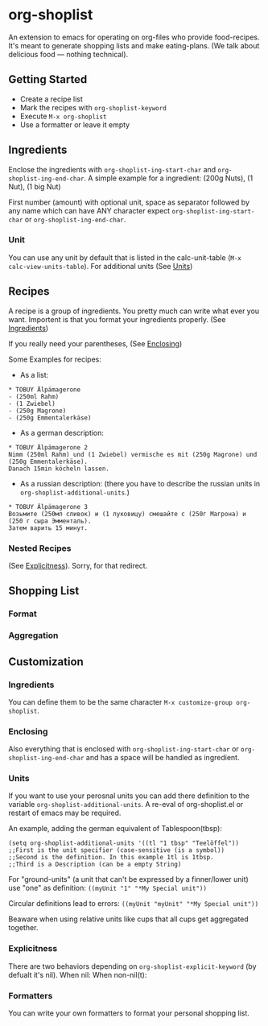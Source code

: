 # org-shoplist
An extension to emacs for operating on org-files who provide
food-recipes. It's meant to generate shopping lists and make
eating-plans. (We talk about delicious food — nothing technical).
## Getting Started ##
- Create a recipe list
- Mark the recipes with `org-shoplist-keyword`
- Execute `M-x org-shoplist`
- Use a formatter or leave it empty
## Ingredients ##
Enclose the ingredients with `org-shoplist-ing-start-char` and
`org-shoplist-ing-end-char`. A simple example for a
ingredient: (200g Nuts), (1 Nut), (1 big Nut)

First number (amount) with optional unit, space as separator followed by any
name which can have ANY character expect `org-shoplist-ing-start-char`
or `org-shoplist-ing-end-char`.
### Unit ###
You can use any unit by default that is listed in the calc-unit-table
(`M-x calc-view-units-table`). For additional units (See [Units](#Units))
## Recipes ##
A recipe is a group of ingredients. You pretty much can write what
ever you want. Importent is that you format your ingredients
properly. (See [Ingredients](#Ingredients))

If you really need your parentheses, (See [Enclosing](#Ingredients))

Some Examples for recipes:
- As a list:
```
* TOBUY Älpämagerone
- (250ml Rahm)
- (1 Zwiebel)
- (250g Magrone)
- (250g Emmentalerkäse)
```
- As a german description:
```
* TOBUY Älpämagerone 2
Nimm (250ml Rahm) und (1 Zwiebel) vermische es mit (250g Magrone) und (250g Emmentalerkäse).
Danach 15min köcheln lassen.
```
- As a russian description: (there you have to describe the russian
units in `org-shoplist-additional-units`.)
```
* TOBUY Älpämagerone 3
Возьмите (250мл сливок) и (1 луковицу) смешайте с (250г Магрона) и (250 г сыра Эмменталь).
Затем варить 15 минут.
```
### Nested Recipes ###
(See [Explicitness](#Explicitness)). Sorry, for that redirect.

## Shopping List ##

### Format ###

### Aggregation ###
## Customization ##
### Ingredients ###
You can define them to be the same character `M-x customize-group
org-shoplist`.

### Enclosing ###

Also everything that is enclosed with
`org-shoplist-ing-start-char` or `org-shoplist-ing-end-char` and has a
space will be handled as ingredient.
### Units ###

If you want to use your perosnal units you can add
there definition to the variable `org-shoplist-additional-units`. A
re-eval of org-shoplist.el or restart of emacs may be required.

An example, adding the german equivalent of Tablespoon(tbsp):

```
(setq org-shoplist-additional-units '((tl "1 tbsp" "Teelöffel"))
;;First is the unit specifier (case-sensitive (is a symbol))
;;Second is the definition. In this example 1tl is 1tbsp.
;;Third is a Description (can be a empty String)
```

For "ground-units" (a unit that can't be expressed by a finner/lower
unit) use "one" as definition: `((myUnit "1" "*My Special unit"))`

Circular definitions lead to errors: `((myUnit "myUnit" "*My Special unit"))`

Beaware when using relative units like cups that all cups get aggregated together.

### Explicitness ###
There are two behaviors depending on `org-shoplist-explicit-keyword` (by defualt it's nil).
When nil: 
When non-nil(t): 
### Formatters ###
You can write your own formatters to format your personal shopping
list.

